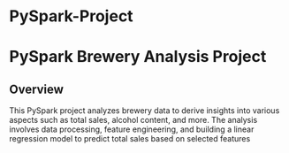 # PySpark-Project

# PySpark Brewery Analysis Project

## Overview

This PySpark project analyzes brewery data to derive insights into various aspects such as total sales, alcohol content, and more. The analysis involves data processing, feature engineering, and building a linear regression model to predict total sales based on selected features
